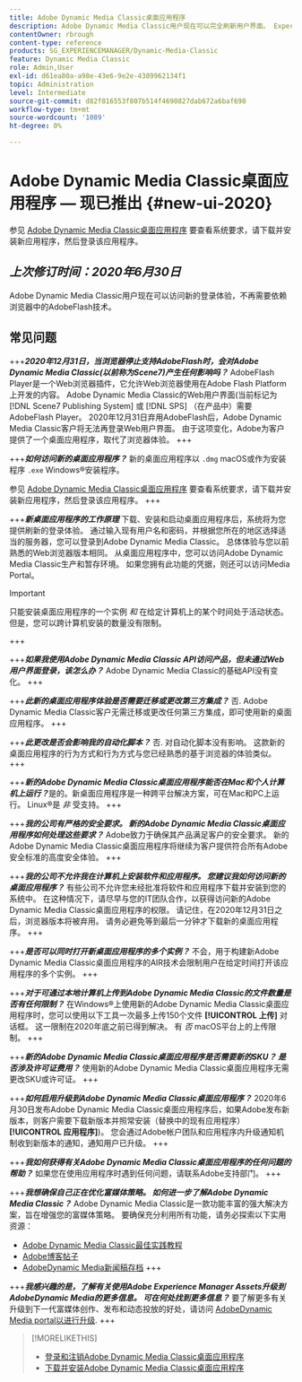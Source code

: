 ```yaml
---
title: Adobe Dynamic Media Classic桌面应用程序
description: Adobe Dynamic Media Classic用户现在可以完全刷新用户界面。 Experience提供了更新后的登录，其中包含指向重要资源的链接，此外，此更新不再依赖浏览器中的AdobeFlash技术。
contentOwner: rbrough
content-type: reference
products: SG_EXPERIENCEMANAGER/Dynamic-Media-Classic
feature: Dynamic Media Classic
role: Admin,User
exl-id: d61ea80a-a98e-43e6-9e2e-4389962134f1
topic: Administration
level: Intermediate
source-git-commit: d82f816553f807b514f4690827dab672a6baf690
workflow-type: tm+mt
source-wordcount: '1089'
ht-degree: 0%

---
```


# Adobe Dynamic Media Classic桌面应用程序 — 现已推出 {#new-ui-2020}

参见 [Adobe Dynamic Media Classic桌面应用程序](/help/using/dynamic-media-classic-desktop-app.md) 要查看系统要求，请下载并安装新应用程序，然后登录该应用程序。

## _上次修订时间：2020年6月30日_

Adobe Dynamic Media Classic用户现在可以访问新的登录体验，不再需要依赖浏览器中的AdobeFlash技术。

## 常见问题

+++**_2020年12月31日，当浏览器停止支持AdobeFlash时，会对Adobe Dynamic Media Classic(以前称为Scene7)产生任何影响吗？_**
AdobeFlash Player是一个Web浏览器插件，它允许Web浏览器使用在Adobe Flash Platform上开发的内容。 Adobe Dynamic Media Classic的Web用户界面(当前标记为 [!DNL Scene7 Publishing System] 或 [!DNL SPS] （在产品中）需要AdobeFlash Player。 2020年12月31日弃用AdobeFlash后，Adobe Dynamic Media Classic客户将无法再登录Web用户界面。 由于这项变化，Adobe为客户提供了一个桌面应用程序，取代了浏览器体验。
+++

+++**_如何访问新的桌面应用程序？_**
新的桌面应用程序以 `.dmg` macOS或作为安装程序 `.exe` Windows®安装程序。

参见 [Adobe Dynamic Media Classic桌面应用程序](/help/using/dynamic-media-classic-desktop-app.md) 要查看系统要求，请下载并安装新应用程序，然后登录该应用程序。
+++

<!-- NEWSLETTER IS DEAD The download links are also available by way of the [Adobe Dynamic Media Classic newsletter subscription page.](https://www.adobe.com/subscription/dynamic-media-newsletter.html) -->

+++**_新桌面应用程序的工作原理_**
下载、安装和启动桌面应用程序后，系统将为您提供刷新的登录体验。 通过输入现有用户名和密码，并根据您所在的地区选择适当的服务器，您可以登录到Adobe Dynamic Media Classic。 总体体验与您以前熟悉的Web浏览器版本相同。 从桌面应用程序中，您可以访问Adobe Dynamic Media Classic生产和暂存环境。 如果您拥有此功能的凭据，则还可以访问Media Portal。

>[!IMPORTANT]
>
>只能安装桌面应用程序的一个实例 *和* 在给定计算机上的某个时间处于活动状态。 但是，您可以跨计算机安装的数量没有限制。

+++

+++**_如果我使用Adobe Dynamic Media Classic API访问产品，但未通过Web用户界面登录，该怎么办？_**
Adobe Dynamic Media Classic的基础API没有变化。
+++

+++**_此新的桌面应用程序体验是否需要迁移或更改第三方集成？_**
否. Adobe Dynamic Media Classic客户无需迁移或更改任何第三方集成，即可使用新的桌面应用程序。
+++

+++**_此更改是否会影响我的自动化脚本？_**
否. 对自动化脚本没有影响。 这款新的桌面应用程序的行为方式和行为方式与您已经熟悉的基于浏览器的体验类似。
+++

+++**_新的Adobe Dynamic Media Classic桌面应用程序能否在Mac和个人计算机上运行？_**&#x200B;是的。新桌面应用程序是一种跨平台解决方案，可在Mac和PC上运行。 Linux®是 *非* 受支持。
+++

+++**_我的公司有严格的安全要求。 新的Adobe Dynamic Media Classic桌面应用程序如何处理这些要求？_**
Adobe致力于确保其产品满足客户的安全要求。 新的Adobe Dynamic Media Classic桌面应用程序将继续为客户提供符合所有Adobe安全标准的高度安全体验。
+++

+++**_我的公司不允许我在计算机上安装软件和应用程序。 您建议我如何访问新的桌面应用程序？_**
有些公司不允许您未经批准将软件和应用程序下载并安装到您的系统中。 在这种情况下，请尽早与您的IT团队合作，以获得访问新的Adobe Dynamic Media Classic桌面应用程序的权限。 请记住，在2020年12月31日之后，浏览器版本将被弃用。 请务必避免等到最后一分钟才下载新的桌面应用程序。
+++

+++**_是否可以同时打开新桌面应用程序的多个实例？_**
不会，用于构建新Adobe Dynamic Media Classic桌面应用程序的AIR技术会限制用户在给定时间打开该应用程序的多个实例。
+++

+++**_对于可通过本地计算机上传到Adobe Dynamic Media Classic的文件数量是否有任何限制？_**
在Windows®上使用新的Adobe Dynamic Media Classic桌面应用程序时，您可以使用以下工具一次最多上传150个文件 **[!UICONTROL 上传]** 对话框。 这一限制在2020年底之前已得到解决。 有 *否* macOS平台上的上传限制。
+++

+++**_新的Adobe Dynamic Media Classic桌面应用程序是否需要新的SKU？ 是否涉及许可证费用？_**
使用新的Adobe Dynamic Media Classic桌面应用程序无需更改SKU或许可证。
+++

+++**_如何启用升级到Adobe Dynamic Media Classic桌面应用程序？_**
2020年6月30日发布Adobe Dynamic Media Classic桌面应用程序后，如果Adobe发布新版本，则客户需要下载新版本并照常安装（替换中的现有应用程序） **[!UICONTROL 应用程序]**)。 您会通过Adobe帐户团队和应用程序内升级通知机制收到新版本的通知，通知用户已升级。
+++

+++**_我如何获得有关Adobe Dynamic Media Classic桌面应用程序的任何问题的帮助？_**
如果您在使用应用程序时遇到任何问题，请联系Adobe支持部门。
+++

+++**_我想确保自己正在优化富媒体策略。 如何进一步了解Adobe Dynamic Media Classic？_**
Adobe Dynamic Media Classic是一款功能丰富的强大解决方案，旨在增强您的富媒体策略。 要确保充分利用所有功能，请务必探索以下实用资源：

* [Adobe Dynamic Media Classic最佳实践教程](https://experienceleague.adobe.com/docs/experience-manager-learn/dynamic-media-classic-tutorial/overview.html)
* [Adobe博客帖子](https://blog.adobe.com/)<!-- (https://blog.adobe.com/tag/dynamic-media/) -->
* [AdobeDynamic Media新闻稿存档](https://experienceleague.adobe.com/docs/dynamic-media-classic/using/dynamic-media-newsletter.html)
+++

<!-- HIDDEN AUGUST 2, 2021 BECAUSE THE NEWSLETTER WAS DISCONTINUED Plus, [subscribe to the Dynamic Media newsletter](https://www.adobe.com/subscription/dynamic-media-newsletter.html) to stay current on the latest news, information, training opportunities, powerful features available to you such as [Smart Imaging](https://experienceleague.adobe.com/docs/experience-manager-65/assets/dynamic/imaging-faq.html#dynamic), and the complementary audit program. -->

+++**_我感兴趣的是，了解有关使用Adobe Experience Manager Assets升级到AdobeDynamic Media的更多信息。 可在何处找到更多信息？_**
要了解更多有关升级到下一代富媒体创作、发布和动态投放的好处，请访问 [AdobeDynamic Media portal以进行升级](https://exploreadobe.com/dynamic-media-upgrade/).
+++

>[!MORELIKETHIS]
>
>* [登录和注销Adobe Dynamic Media Classic桌面应用程序](/help/using/signing-out.md)
>* [下载并安装Adobe Dynamic Media Classic桌面应用程序](/help/using/dynamic-media-classic-desktop-app.md)

<!-- SAVE - OLD LINK TO BEST PRACTICES GUIDE IN PDF https://www.adobe.com/content/dam/www/us/en/marketing/experience-manager-assets/dynamic-media/adobe-dynamic-media-classic-best-practices-guide.pdf -->